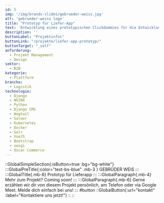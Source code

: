 ```yaml
---
id: 5
img: '/img/brands-slides/gebrueder-weiss.jpg'
alt: 'gebrueder-weiss logo'
title: "Prototyp für Liefer-App"
text: 'Entwicklung eines prototypischen Clickdummies für die Entwicklung einer App, die es Fahrern, die Automaten befüllen, vereinfacht, sich in Objekten zurechtzufinden.'
description: ''
buttonLabel: "Projektinfos"
buttonLink: "/projekte/liefer-app-prototyp/"
buttonTarget: "_self"
anforderung: 
  - Projekt Management
  - Design
sektor: 
  - B2B
kategorie: 
  - Plattform
branche: 
  - Logistik
technologie: 
  - Django
  - NGINX
  - Python
  - Django CMS
  - Wagtail
  - Saleor
  - Kubernetes
  - Docker
  - Solr
  - VueJS
  - Bootstrap
  - uwsgi
  - Oscar Commerce
---
```


::GlobalSimpleSection{:isButton=true :bg="bg-white"}
:::GlobalPreTitle{:color="text-bs-blue" .mb-3 }
GEBRÜDER WEIS
:::
:::GlobalTitle{.mb-6}
Prototyp für Lieferapp
:::
:::GlobalParagraph{.mb-4}
Mehr zum Projekt? Coming soon!
:::
:::GlobalParagraph{.mb-6}
Gerne erzählen wir dir von diesem Projekt persönlich, am Telefon oder via Google Meet. Melde dich einfach bei uns!
:::
#button
::GlobalButton{:url="kontakt" :label="Kontaktiere uns jetzt!"}
::
::